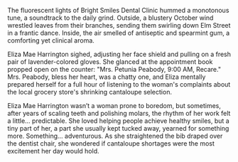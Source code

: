 The fluorescent lights of Bright Smiles Dental Clinic hummed a monotonous tune, a soundtrack to the daily grind. Outside, a blustery October wind wrestled leaves from their branches, sending them swirling down Elm Street in a frantic dance. Inside, the air smelled of antiseptic and spearmint gum, a comforting yet clinical aroma.

Eliza Mae Harrington sighed, adjusting her face shield and pulling on a fresh pair of lavender-colored gloves. She glanced at the appointment book propped open on the counter: "Mrs. Petunia Peabody, 9:00 AM, Recare." Mrs. Peabody, bless her heart, was a chatty one, and Eliza mentally prepared herself for a full hour of listening to the woman's complaints about the local grocery store's shrinking cantaloupe selection.

Eliza Mae Harrington wasn’t a woman prone to boredom, but sometimes, after years of scaling teeth and polishing molars, the rhythm of her work felt a little… predictable. She loved helping people achieve healthy smiles, but a tiny part of her, a part she usually kept tucked away, yearned for something more. Something… adventurous. As she straightened the bib draped over the dentist chair, she wondered if cantaloupe shortages were the most excitement her day would hold.
